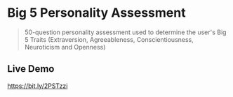 # Big 5 Personality Assessment
> 50-question personality assessment used to determine the user's Big 5 Traits (Extraversion, Agreeableness, Conscientiousness, Neuroticism and Openness)

## Live Demo
https://bit.ly/2PSTzzi
